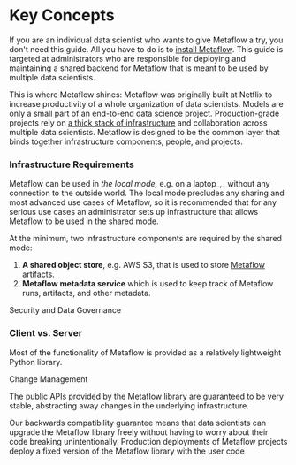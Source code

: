 # Key Concepts

If you are an individual data scientist who wants to give Metaflow a try, you don't need this guide. All you have to do is to [install Metaflow](https://docs.metaflow.org/getting-started/install). This guide is targeted at administrators who are responsible for deploying and maintaining a shared backend for Metaflow that is meant to be used by multiple data scientists.

This is where Metaflow shines: Metaflow was originally built at Netflix to increase productivity of a whole organization of data scientists. Models are only a small part of an end-to-end data science project. Production-grade projects rely on [a thick stack of infrastructure](https://docs.metaflow.org/introduction/what-is-metaflow#infrastructure-stack-for-data-science) and collaboration across multiple data scientists. Metaflow is designed to be the common layer that binds together infrastructure components, people, and projects.

### Infrastructure Requirements

Metaflow can be used in _the local mode,_ e.g. on a laptop_,_ without any connection to the outside world. The local mode precludes any sharing and most advanced use cases of Metaflow, so it is recommended that for any serious use cases an administrator sets up infrastructure that allows Metaflow to be used in the shared mode.

At the minimum, two infrastructure components are required by the shared mode:

1. **A shared object store**, e.g. AWS S3, that is used to store [Metaflow artifacts](https://docs.metaflow.org/metaflow/basics#linear).
2. **Metaflow metadata service** which is used to keep track of Metaflow runs, artifacts, and other metadata.



 

Security and Data Governance



### Client vs. Server

Most of the functionality of Metaflow is provided as a relatively lightweight Python library. 



Change Management

The public APIs provided by the Metaflow library are guaranteed to be very stable, abstracting away changes in the underlying infrastructure.

Our backwards compatibility guarantee means that data scientists can upgrade the Metaflow library freely without having to worry about their code breaking unintentionally. Production deployments of Metaflow projects deploy a fixed version of the Metaflow library with the user code

